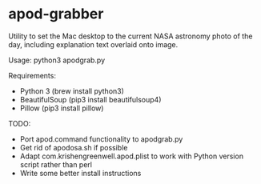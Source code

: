 # apod-grabber
Utility to set the Mac desktop to the current NASA astronomy photo of the day, including explanation text overlaid onto image.

Usage:
 python3 apodgrab.py

Requirements:
 - Python 3 (brew install python3)
 - BeautifulSoup (pip3 install beautifulsoup4)
 - Pillow (pip3 install pillow)

TODO:
 - Port apod.command functionality to apodgrab.py
 - Get rid of apodosa.sh if possible
 - Adapt com.krishengreenwell.apod.plist to work with Python version script rather than perl
 - Write some better install instructions
